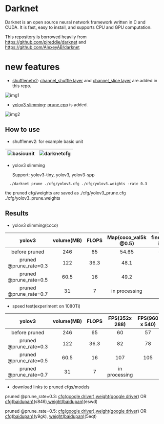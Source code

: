 # Darknet 

Darknet is an open source neural network framework written in C and CUDA. It is fast, easy to install, and supports CPU and GPU computation.

This repository is borrowed heavily from https://github.com/pjreddie/darknet and https://github.com/AlexeyAB/darknet

# new features
 - [shufflenetv2](https://arxiv.org/abs/1807.11164):
[channel_shuffle layer](https://github.com/gmayday1997/darknet.CG/blob/master/src/channel_shuffle.c) and 
[channel_slice layer](https://github.com/gmayday1997/darknet.CG/blob/master/src/channel_slice.c) are added in this repo.

![img1](https://user-images.githubusercontent.com/16068384/39479361-9f1345c0-4d97-11e8-8201-4a45ac4a6c7e.png)

- [yolov3 slimming](https://arxiv.org/abs/1708.06519):
[prune.cpp](https://github.com/gmayday1997/darknet.CG/blob/master/src/prune.cpp) is added.

 ![img2](https://user-images.githubusercontent.com/8370623/29604272-d56a73f4-879b-11e7-80ea-0702de6bd584.jpg)

## How to use

- shufflenev2: 
  for example basic unit
  
| ![basicunit](https://img3.doubanio.com/view/status/raw/public/e99ac6d308ca60e.jpg) | ![darknetcfg](https://img3.doubanio.com/view/status/raw/public/2928419c25e8e21.jpg) |
|---|---|

- yolov3 slimming

  Support: yolov3-tiny, yolov3, yolov3-spp
```
  ./darknet prune ./cfg/yolov3.cfg ./cfg/yolov3.weights -rate 0.3
```
 the pruned cfg/weights are saved as ./cfg/yolov3_prune.cfg  ./cfg/yolov3_prune.weights
 
## Results
 - yolov3 slimming(coco)
 
|         yolov3       | volume(MB) | FLOPS |Map(coco_val5k @0.5)|  finetuning iters |   parameters |
|:--------------------:|:----------:|:-----:|:------------------:|:-----------------:|:------------:|
|    before pruned     |     246    |   65  |        54.65       |        50w        |      1x      |
|pruned @prune_rate=0.3|     122    |  36.3 |        48.1        |         8w        |     0.5x     |
|pruned @prune_rate=0.5|     60.5   |  16   |        49.2        |        16w        |    0.25x     |
|pruned @prune_rate=0.7|     31     |  7    |   in processing    |                   |    0.125x    |

- speed test(experiment on 1080Ti)

|         yolov3       | volume(MB) | FLOPS |    FPS(352x 288)   |  FPS(960 x 540)   |   FPS(1960 x 1080) |
|:--------------------:|:----------:|:-----:|:------------------:|:-----------------:|:------------------:|
|    before pruned     |     246    |   65  |         60         |         57        |          53        |
|pruned @prune_rate=0.3|     122    |  36.3 |         82         |         78        |          76        |
|pruned @prune_rate=0.5|     60.5   |  16   |        107         |         105       |          97        |
|pruned @prune_rate=0.7|     31     |  7    |   in processing    |                   |                    |

 - download links to pruned cfgs/models
 
  pruned @prune_rate=0.3: [cfg(google driver)](https://drive.google.com/file/d/1eQdmLB4aJtScBicjOdC2L9IUxoRqi6p-/view?usp=sharing),[weight(google driver)](https://drive.google.com/file/d/1-WIkaWsvK61_B2NuEGdMtNWxgGemUCyQ/view?usp=sharing) OR [cfg(baidupan)]( https://pan.baidu.com/s/19OIjfVvOTfAw-5Y9Fp5HuQ)(s846),[weight(baidupan)](https://pan.baidu.com/s/1XNx6Bfc42C2tSSYkG8iUhQ)(eswd) 
  
 pruned @prune_rate=0.5: [cfg(google driver)](https://drive.google.com/file/d/1MLKcYBFDLmhW4fwgY7dbcMAkALDt_b0B/view?usp=sharing),[weight(google driver)](https://drive.google.com/file/d/1F_EEqekMqdo9nc0x126gcyVsChhnh6zU/view?usp=sharing) OR
  [cfg(baidupan)](https://pan.baidu.com/s/1wMhOae8B6ey_nIPfWKWQow)(y9gk), [weight(baidupan)](https://pan.baidu.com/s/1ONDkFCcFsKyH3ccpIh2CuQ)(5eqt)

 <!-- ![img3](https://img1.doubanio.com/view/status/raw/public/0d1e2ae81cea1fc.jpg) -->

